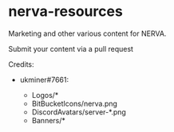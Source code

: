# nerva-resources

Marketing and other various content for NERVA.

Submit your content via a pull request

Credits:

- ukminer#7661:

	- Logos/*
	- BitBucketIcons/nerva.png
	- DiscordAvatars/server-*.png
	- Banners/*
